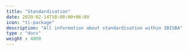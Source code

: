 ```yaml
---
title: "Standardisation"
date: 2020-02-14T10:00:00+06:00
icon: "ti-package"
description: "All information about standardisation within IBISBA"
type : "docs"
weight : 4000
---
```

